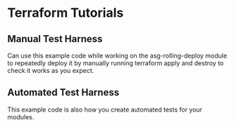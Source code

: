 # Terraform Tutorials

## Manual Test Harness

Can use this example code while working on the asg-rolling-deploy module to repeatedly deploy it by manually running terraform apply and destroy to check it works as you expect.

## Automated Test Harness

This example code is also how you create automated tests for your modules.